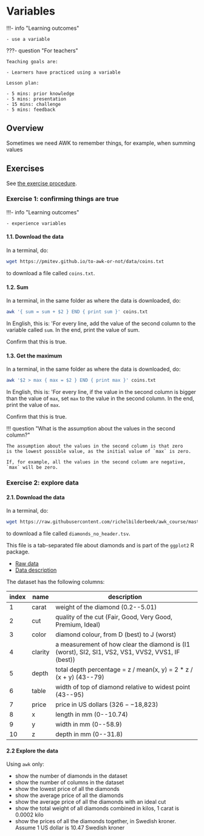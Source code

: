 # Variables

!!!- info "Learning outcomes"

    - use a variable

???- question "For teachers"

    Teaching goals are:

    - Learners have practiced using a variable

    Lesson plan:

    - 5 mins: prior knowledge
    - 5 mins: presentation
    - 15 mins: challenge
    - 5 mins: feedback

## Overview

Sometimes we need AWK to remember things,
for example, when summing values

## Exercises

See [the exercise procedure](../misc/exercise_procedure.md).

### Exercise 1: confirming things are true

!!!- info "Learning outcomes"

    - experience variables

#### 1.1. Download the data

In a terminal, do:

```bash
wget https://pmitev.github.io/to-awk-or-not/data/coins.txt
```

to download a file called `coins.txt`.

#### 1.2. Sum

In a terminal, in the same folder as where the data is downloaded, do:

```bash
awk '{ sum = sum + $2 } END { print sum }' coins.txt
```

In English, this is: 'For every line, add the value of the second column
to the variable called `sum`. In the end, print the value of sum.

Confirm that this is true.

#### 1.3. Get the maximum

In a terminal, in the same folder as where the data is downloaded, do:

```bash
awk '$2 > max { max = $2 } END { print max }' coins.txt
```

In English, this is: 'For every line, if the value in the second column
is bigger than the value of `max`, set `max` to the value in the second column.
In the end, print the value of `max`.

Confirm that this is true.

!!! question "What is the assumption about the values in the second column?"

    The assumption about the values in the second column is that zero
    is the lowest possible value, as the initial value of `max` is zero.

    If, for example, all the values in the second column are negative,
    `max` will be zero.

### Exercise 2: explore data

#### 2.1. Download the data

In a terminal, do:

<!-- markdownlint-disable MD013 --><!-- URL cannot be split up over lines, hence will break 80 characters per line -->

```bash
wget https://raw.githubusercontent.com/richelbilderbeek/awk_course/master/data/diamonds_no_header.tsv
```

<!-- markdownlint-enable MD013 -->

to download a file called `diamonds_no_header.tsv`.

This file is a tab-separated file about diamonds and
is part of the `ggplot2` R package.

- [Raw data](https://raw.githubusercontent.com/tidyverse/ggplot2/main/data-raw/diamonds.csv)
- [Data description](https://ggplot2.tidyverse.org/reference/diamonds.html)

The dataset has the following columns:

<!-- markdownlint-disable MD013 --><!-- Tables cannot be split up over lines, hence will break 80 characters per line -->

index|name   |description
-----|-------|------------------------------------------------------------------
1    |carat  |weight of the diamond (0.2--5.01)
2    |cut    |quality of the cut (Fair, Good, Very Good, Premium, Ideal)
3    |color  |diamond colour, from D (best) to J (worst)
4    |clarity|a measurement of how clear the diamond is (I1 (worst), SI2, SI1, VS2, VS1, VVS2, VVS1, IF (best))
5    |depth  |total depth percentage = z / mean(x, y) = 2 * z / (x + y) (43--79)
6    |table  |width of top of diamond relative to widest point (43--95)
7    |price  |price in US dollars ($326--$18,823)
8    |x      |length in mm (0--10.74)
9    |y      |width in mm (0--58.9)
10   |z      |depth in mm (0--31.8)

<!-- markdownlint-enable MD013 -->

#### 2.2 Explore the data

Using `awk` only:

- show the number of diamonds in the dataset
- show the number of columns in the dataset
- show the lowest price of all the diamonds
- show the average price of all the diamonds
- show the average price of all the diamonds with an ideal cut
- show the total weight of all diamonds combined in kilos,
  1 carat is 0.0002 kilo
- show the prices of all the diamonds together, in Swedish kroner.
  Assume 1 US dollar is 10.47 Swedish kroner
